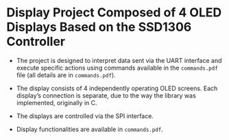 # Display Project Composed of 4 OLED Displays Based on the SSD1306 Controller

- The project is designed to interpret data sent via the UART interface and execute specific actions using commands available in the `commands.pdf` file (all details are in `commands.pdf`).

- The display consists of 4 independently operating OLED screens. Each display’s connection is separate, due to the way the library was implemented, originally in C. 

- The displays are controlled via the SPI interface.

- Display functionalities are available in `commands.pdf`.
